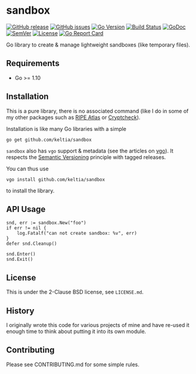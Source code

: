 sandbox
=======

[![GitHub release](https://img.shields.io/github/release/keltia/sandbox.svg)](https://github.com/keltia/sandbox/releases)
[![GitHub issues](https://img.shields.io/github/issues/keltia/sandbox.svg)](https://github.com/keltia/sandbox/issues)
[![Go Version](https://img.shields.io/badge/go-1.10-blue.svg)](https://golang.org/dl/)
[![Build Status](https://travis-ci.org/keltia/sandbox.svg?branch=master)](https://travis-ci.org/keltia/sandbox)
[![GoDoc](http://godoc.org/github.com/keltia/sandbox?status.svg)](http://godoc.org/github.com/keltia/sandbox)
[![SemVer](http://img.shields.io/SemVer/2.0.0.png)](https://semver.org/spec/v2.0.0.html)
[![License](https://img.shields.io/pypi/l/Django.svg)](https://opensource.org/licenses/BSD-2-Clause)
[![Go Report Card](https://goreportcard.com/badge/github.com/keltia/sandbox)](https://goreportcard.com/report/github.com/keltia/sandbox)

Go library to create & manage lightweight sandboxes (like temporary files).

## Requirements

* Go >= 1.10

## Installation

This is a pure library, there is no associated command (like I do in some of my other packages such as [RIPE Atlas](https://github.com/keltia/ripe-atlas/) or [Cryptcheck](https://github.com/keltia/cryptcheck/)).

Installation is like many Go libraries with a simple

    go get github.com/keltia/sandbox

`sandbox` also has `vgo` support & metadata (see the articles on [vgo](https://research.swtch.com/vgo-intro)).  It respects the [Semantic Versioning](https://research.swtch.com/vgo-import) principle with tagged releases.

You can thus use

    vgo install github.com/keltia/sandbox

to install the library.

## API Usage

    snd, err := sandbox.New("foo")
    if err != nil {
        log.Fatalf("can not create sandbox: %v", err)
    }
    defer snd.Cleanup()

    snd.Enter()
    snd.Exit()

## License

This is under the 2-Clause BSD license, see `LICENSE.md`.

## History

I originally wrote this code for various projects of mine and have re-used it enough time to think about putting it into its own module.

## Contributing

Please see CONTRIBUTING.md for some simple rules.
